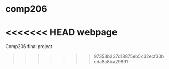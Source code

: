 comp206
=======

<<<<<<< HEAD
webpage
=======
Comp206 final project
>>>>>>> 97353b237d18875eb5c32ecf30beda8a8ba29891
